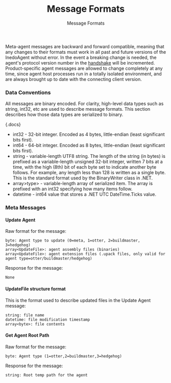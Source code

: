 ﻿---
title: Message Formats
subtitle: Message Formats
sequence: 20
keywords: inedo, inedo agent, message formats
---

Meta-agent messages are backward and forward compatible, meaning that any changes to their formats must work in all past and future versions of the InedoAgent without error. In the event a breaking change is needed, the agent's protocol version number in the [handshake](/support/documentation/inedoagent/server-architecture/network-protocol) will be incremented. Product-specific agent messages are allowed to change completely at any time, since agent host processes run in a totally isolated environment, and are always brought up to date with the connecting client version.

### Data Conventions
All messages are binary encoded. For clarity, high-level data types such as string, int32, etc are used to describe message formats. This section describes how those data types are serialized to binary.

{.docs}
- int32 - 32-bit integer. Encoded as 4 bytes, little-endian (least significant bits first).
- int64 - 64-bit integer. Encoded as 8 bytes, little-endian (least significant bits first).
- string - variable-length UTF8 string. The length of the string (in bytes) is prefixed as a variable-length unsigned 32-bit integer, written 7 bits at a time, with the high (8th) bit of each byte set to indicate another byte follows. For example, any length less than 128 is written as a single byte. This is the standard format used by the BinaryWriter class in .NET.
- array>type> - variable-length array of serialized item. The array is prefixed with an int32 specifying how many items follow.
- datetime - int64 value that stores a .NET UTC DateTime.Ticks value.

### Meta Messages
#### Update Agent
Raw format for the message:

```
byte: Agent type to update (0=meta, 1=otter, 2=buildmaster, 3=hedgehog)
array<UpdateFile>: agent assembly files (binaries)
array<UpdateFile>: agent extension files (.upack files, only valid for agent type=otter/buildmaster/hedgehog)
```

Response for the message:
```
None
```

#### UpdateFile structure format

This is the format used to describe updated files in the Update Agent message:

```
string: file name
datetime: file modification timestamp
array<byte>: file contents
```

#### Get Agent Root Path

Raw format for the message:
```
byte: Agent type (1=otter,2=buildmaster,3=hedgehog)
```

Response for the message:

```
string: Root temp path for the agent
```
